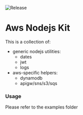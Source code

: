 ![Release](https://github.com/andrea-lascola/aws-nodejs-kit/workflows/Release/badge.svg)

# Aws Nodejs Kit

This is a collection of:
* generic nodejs utilities:
  * dates
  * jwt
  * logs
* aws-specific helpers:
  * dynamodb
  * apigw/sns/s3/sqs

### Usage

Please refer to the examples folder 
